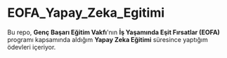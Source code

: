 # EOFA_Yapay_Zeka_Egitimi 
Bu repo, **Genç Başarı Eğitim Vakfı**'nın **İş Yaşamında Eşit Fırsatlar (EOFA)** programı kapsamında aldığım
**Yapay Zeka Eğitimi** süresince yaptığım ödevleri içeriyor.

